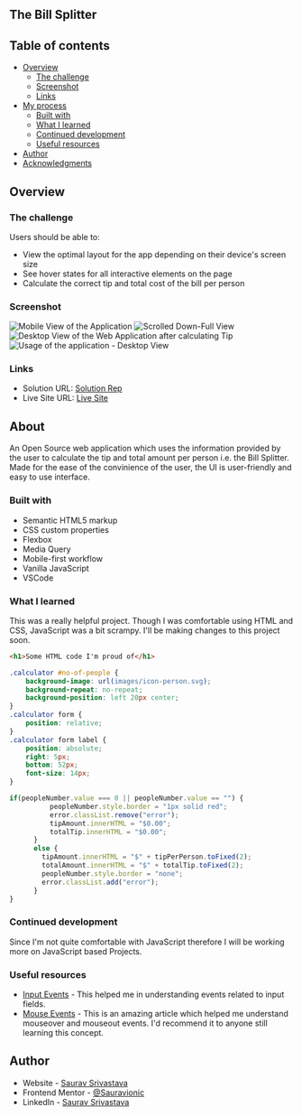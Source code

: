 ## The Bill Splitter

## Table of contents

- [Overview](#overview)
  - [The challenge](#the-challenge)
  - [Screenshot](#screenshot)
  - [Links](#links)
- [My process](#my-process)
  - [Built with](#built-with)
  - [What I learned](#what-i-learned)
  - [Continued development](#continued-development)
  - [Useful resources](#useful-resources)
- [Author](#author)
- [Acknowledgments](#acknowledgments)



## Overview

### The challenge

Users should be able to:

- View the optimal layout for the app depending on their device's screen size
- See hover states for all interactive elements on the page
- Calculate the correct tip and total cost of the bill per person

### Screenshot

![Mobile View of the Application](./images/Mobile-View-1.png)
![Scrolled Down-Full View](./images/Mobile-View-2.png)
![Desktop View of the Web Application after calculating Tip](./images/Desktop-View.png)
![Usage of the application - Desktop View](./images/Desktop-View-2.png)


### Links

- Solution URL: [Solution Rep](https://your-solution-url.com)
- Live Site URL: [Live Site](https://your-live-site-url.com)

## About
 An Open Source web application which uses the information provided by the user to
 calculate the tip and total amount per person i.e. the Bill Splitter.
 Made for the ease of the convinience of the user, the UI is user-friendly and 
 easy to use interface.

### Built with

- Semantic HTML5 markup
- CSS custom properties
- Flexbox
- Media Query
- Mobile-first workflow
- Vanilla JavaScript
- VSCode


### What I learned

This was a really helpful project. Though I was comfortable using HTML and CSS, JavaScript was a bit scrampy.
I'll be making changes to this project soon.

```html
<h1>Some HTML code I'm proud of</h1>
```
```css
.calculator #no-of-people {
    background-image: url(images/icon-person.svg);
    background-repeat: no-repeat;
    background-position: left 20px center;
}
.calculator form {
    position: relative;
}
.calculator form label {
    position: absolute;
    right: 5px;
    bottom: 52px;
    font-size: 14px;
}
```
```js
if(peopleNumber.value === 0 || peopleNumber.value == "") {
          peopleNumber.style.border = "1px solid red";
          error.classList.remove("error");
          tipAmount.innerHTML = "$0.00";
          totalTip.innerHTML = "$0.00";
      }
      else {
        tipAmount.innerHTML = "$" + tipPerPerson.toFixed(2);
        totalAmount.innerHTML = "$" + totalTip.toFixed(2);
        peopleNumber.style.border = "none";
        error.classList.add("error");
      }
}
```


### Continued development

Since I'm not quite comfortable with JavaScript therefore I will be working more
on JavaScript based Projects.


### Useful resources

- [Input Events](https://developer.mozilla.org/en-US/docs/Web/API/HTMLElement/input_event) - This helped me in understanding events related to input fields.
- [Mouse Events](https://javascript.info/mousemove-mouseover-mouseout-mouseenter-mouseleave) - This is an amazing article which helped me understand mouseover and mouseout events. I'd recommend it to anyone still learning this concept.


## Author

- Website - [Saurav Srivastava](https://github.com/Sauravionic)
- Frontend Mentor - [@Sauravionic](https://www.frontendmentor.io/profile/Sauravionic)
- LinkedIn - [Saurav Srivastava](https://www.linkedin.com/in/saurav-srivastava-4b71b5188/)








